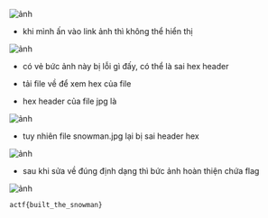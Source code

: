![ảnh](https://github.com/LDV-SpaceK/-ngstromCTF2024/assets/151914246/e93e9b83-7f8a-4882-a577-eebac38c313a)

* khi mình ấn vào link ảnh thì không thể hiển thị

![ảnh](https://github.com/LDV-SpaceK/-ngstromCTF2024/assets/151914246/c240652b-92ac-436d-9500-cd14b0d4a033)

* có vẻ bức ảnh này bị lỗi gì đấy, có thể là sai hex header
* tải file về để xem hex của file

* hex header của file jpg là

![ảnh](https://github.com/LDV-SpaceK/-ngstromCTF2024/assets/151914246/093a3bac-54d5-4fd8-8be0-4fe98ab44d9a)

* tuy nhiên file snowman.jpg lại bị sai header hex

![ảnh](https://github.com/LDV-SpaceK/-ngstromCTF2024/assets/151914246/b1799703-5aa6-4cef-b411-31e549f4ef27)

* sau khi sửa về đúng định dạng thì bức ảnh hoàn thiện chứa flag

![ảnh](https://github.com/LDV-SpaceK/-ngstromCTF2024/assets/151914246/cd402fdc-bdcc-4581-a982-4610338d2486)

`actf{built_the_snowman}`
